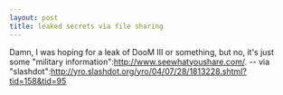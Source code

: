 ```yaml
--- 
layout: post
title: leaked secrets via file sharing
---
```

Damn, I was hoping for a leak of DooM III or something, but no, it's just some "military information":http://www.seewhatyoushare.com/.  -- via "slashdot":http://yro.slashdot.org/yro/04/07/28/1813228.shtml?tid=158&tid=95
